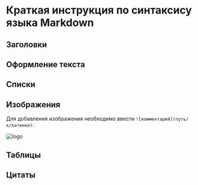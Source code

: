 # Краткая инструкция по синтаксису языка Markdown
## Заголовки

## Оформление текста

## Списки

## Изображения
Для добавления изображения необходимо ввести `![комментарий](путь/к/катинке)`:

![logo](gitlogo.png)

## Таблицы

## Цитаты